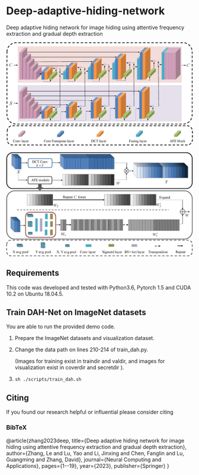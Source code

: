 # Deep-adaptive-hiding-network
Deep adaptive hiding network for image hiding using attentive frequency extraction and gradual depth extraction

 ![GDE.jpg](fig/GDE.jpg) 

 ![AFE.jpg](fig/AFE.jpg) 
## Requirements
This code was developed and tested with Python3.6, Pytorch 1.5 and CUDA 10.2 on Ubuntu 18.04.5.

## Train DAH-Net on ImageNet datasets
You are able to run the provided demo code.

1. Prepare the ImageNet datasets and visualization dataset.

2. Change the data path on lines 210-214 of train_dah.py.

   (Images for training exist in traindir and valdir, and images for visualization exist in coverdir and secretdir ).

3. ```sh ./scripts/train_dah.sh ```

## Citing
If you found our research helpful or influential please consider citing


### BibTeX
@article{zhang2023deep,
  title={Deep adaptive hiding network for image hiding using attentive frequency extraction and gradual depth extraction},
  author={Zhang, Le and Lu, Yao and Li, Jinxing and Chen, Fanglin and Lu, Guangming and Zhang, David},
  journal={Neural Computing and Applications},
  pages={1--19},
  year={2023},
  publisher={Springer}
}
